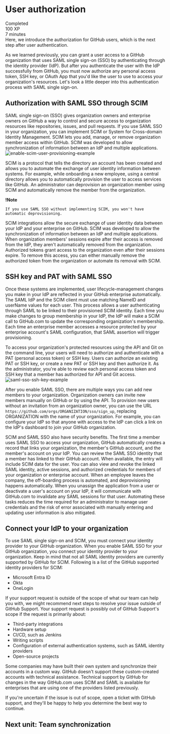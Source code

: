 # User authorization
Completed  
100 XP  
7 minutes  
Here, we introduce the authorization for GitHub users, which is the next step after user authentication.

As we learned previously, you can grant a user access to a GitHub organization that uses SAML single sign-on (SSO) by authenticating through the identity provider (IdP). But after you authenticate the user with the IdP successfully from GitHub, you must now authorize any personal access token, SSH key, or OAuth App that you'd like the user to use to access your organization's resources. Let's look a little deeper into this authentication process with SAML single sign-on.

## Authorization with SAML SSO through SCIM
SAML single sign-on (SSO) gives organization owners and enterprise owners on GitHub a way to control and secure access to organization resources like repositories, issues, and pull requests. If you use SAML SSO in your organization, you can implement SCIM or System for Cross-domain Identity Management. SCIM lets you add, manage, or remove organization member access within GitHub. SCIM was developed to allow synchronization of information between an IdP and multiple applications.
![enable-scim-user-provisioning-example](https://github.com/pranjal779/MS-GitHub/assets/50409572/d9bf4e7a-f297-441f-868f-5e385ce40b41)

SCIM is a protocol that tells the directory an account has been created and allows you to automate the exchange of user identity information between systems. For example, while onboarding a new employee, using a central directory allows you to automatically provision the user to access services like GitHub. An administrator can deprovision an organization member using SCIM and automatically remove the member from the organization.

 **!Note**
```
If you use SAML SSO without implementing SCIM, you won't have automatic deprovisioning.
```

SCIM integrations allow the secure exchange of user identity data between your IdP and your enterprise on GitHub. SCIM was developed to allow the synchronization of information between an IdP and multiple applications. When organization members' sessions expire after their access is removed from the IdP, they aren't automatically removed from the organization. Authorized tokens grant access to the organization even after their sessions expire. To remove this access, you can either manually remove the authorized token from the organization or automate its removal with SCIM.

## SSH key and PAT with SAML SSO
Once these systems are implemented, user lifecycle-management changes you make in your IdP are reflected in your GitHub enterprise automatically. The SAML IdP and the SCIM client must use matching NameID and userName values for each user. This process allows a user authenticating through SAML to be linked to their provisioned SCIM identity. Each time you make changes to group membership in your IdP, the IdP will make a SCIM call to GitHub.com to update the corresponding organization's membership. Each time an enterprise member accesses a resource protected by your enterprise account's SAML configuration, that SAML assertion will trigger provisioning.

To access your organization's protected resources using the API and Git on the command line, your users will need to authorize and authenticate with a PAT (personal access token) or SSH key. Users can authorize an existing PAT or SSH key, or create a new PAT or SSH key and then authorize it. As the administrator, you're able to review each personal access token and SSH key that a member has authorized for API and Git access.
![saml-sso-ssh-key-example](https://github.com/pranjal779/MS-GitHub/assets/50409572/cf4f2401-793e-43a2-8f15-bbcff4bc93b0)

After you enable SAML SSO, there are multiple ways you can add new members to your organization. Organization owners can invite new members manually on GitHub or by using the API. To provision new users without an invitation from an organization owner, you can use the URL ```https://github.com/orgs/ORGANIZATION/sso/sign_up```, replacing ORGANIZATION with the name of your organization. For example, you can configure your IdP so that anyone with access to the IdP can click a link on the IdP's dashboard to join your GitHub organization.

SCIM and SAML SSO also have security benefits. The first time a member uses SAML SSO to access your organization, GitHub automatically creates a record that links your organization, the member's GitHub account, and the member's account on your IdP. You can review the SAML SSO identity that a member has linked to their GitHub account. When available, the entry will include SCIM data for the user. You can also view and revoke the linked SAML identity, active sessions, and authorized credentials for members of your organization or enterprise account. When an employee leaves the company, the off-boarding process is automated, and deprovisioning happens automatically. When you unassign the application from a user or deactivate a user's account on your IdP, it will communicate with GitHub.com to invalidate any SAML sessions for that user. Automating these tasks reduces the time required for an administrator to manage user credentials and the risk of error associated with manually entering and updating user information is also mitigated.

## Connect your IdP to your organization
To use SAML single sign-on and SCIM, you must connect your identity provider to your GitHub organization. When you enable SAML SSO for your GitHub organization, you connect your identity provider to your organization. Keep in mind that not all SAML identity providers are currently supported by GitHub for SCIM. Following is a list of the GitHub supported identity providers for SCIM:

- Microsoft Entra ID
- Okta
- OneLogin

If your support request is outside of the scope of what our team can help you with, we might recommend next steps to resolve your issue outside of GitHub Support. Your support request is possibly out of GitHub Support's scope if the request is primarily about:

- Third-party integrations
- Hardware setup
- CI/CD, such as Jenkins
- Writing scripts
- Configuration of external authentication systems, such as SAML identity providers
- Open-source projects

Some companies may have built their own system and synchronize their accounts in a custom way. GitHub doesn't support these custom-created accounts with technical assistance. Technical support by GitHub for changes in the way GitHub.com uses SCIM and SAML is available for enterprises that are using one of the providers listed previously.

If you're uncertain if the issue is out of scope, open a ticket with GitHub support, and they'll be happy to help you determine the best way to continue.

## Next unit: Team synchronization
